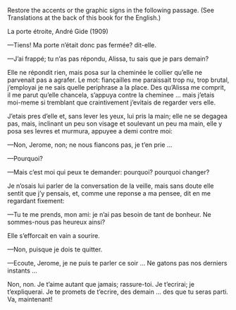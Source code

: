 Restore the accents or the graphic signs in the following passage. (See Translations at the back of this book for the English.)

La porte étroite, André Gide (1909)

—Tiens! Ma porte n’était donc pas fermée? dit-elle.

—J’ai frappé; tu n’as pas répondu, Alissa, tu sais que je pars demain?

Elle ne répondit rien, mais posa sur la cheminée le collier qu’elle ne parvenait pas a agrafer. Le mot: fiançailles me paraissait trop nu, trop brutal, j’employai je ne sais quelle periphrase a la place. Des qu’Alissa me comprit, il me parut qu’elle chancela, s’appuya contre la cheminee … mais j’etais moi-meme si tremblant que craintivement j’evitais de regarder vers elle.

J’etais pres d’elle et, sans lever les yeux, lui pris la main; elle ne se degagea pas, mais, inclinant un peu son visage et soulevant un peu ma main, elle y posa ses levres et murmura, appuyee a demi contre moi:

—Non, Jerome, non; ne nous fiancons pas, je t’en prie … 

—Pourquoi?

—Mais c’est moi qui peux te demander: pourquoi? pourquoi changer?

Je n’osais lui parler de la conversation de la veille, mais sans doute elle sentit que j’y pensais, et, comme une reponse a ma pensee, dit en me regardant fixement:

—Tu te me prends, mon ami: je n’ai pas besoin de tant de bonheur. Ne sommes-nous pas heureux ainsi?

Elle s’efforcait en vain a sourire.

—Non, puisque je dois te quitter.

—Ecoute, Jerome, je ne puis te parler ce soir … Ne gatons pas nos derniers instants …

Non, non. Je t’aime autant que jamais; rassure-toi. Je t’ecrirai; je t’expliquerai. Je te promets de t’ecrire, des demain … des que tu seras parti. Va, maintenant!